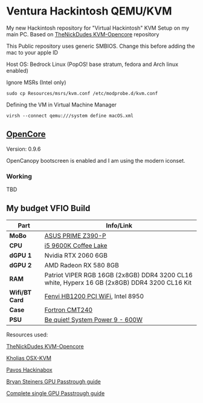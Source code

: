# Ventura Hackintosh QEMU/KVM

My new Hackintosh repository for "Virtual Hackintosh" KVM Setup on my main PC. Based on [TheNickDudes KVM-Opencore](<https://github.com/thenickdude/KVM-Opencore>) repository

This Public repository uses generic SMBIOS. Change this before adding the mac to your apple ID

Host OS: Bedrock Linux (PopOS! base stratum, fedora and Arch linux enabled)

Ignore MSRs (Intel only)

```
sudo cp Resources/msrs/kvm.conf /etc/modprobe.d/kvm.conf
```

Defining the VM in Virtual Machine Manager

```
virsh --connect qemu:///system define macOS.xml
```

## [OpenCore](https://github.com/acidanthera/OpenCorePkg/releases)

Version: 0.9.6

OpenCanopy bootscreen is enabled and I am using the modern iconset.

### Working

TBD

## My budget VFIO Build

| Part             | Info/Link                                                                                                                                        |
|------------------|--------------------------------------------------------------------------------------------------------------------------------------------------|
| **MoBo**         | [ASUS PRIME Z390-P](<https://www.asus.com/Motherboards-Components/Motherboards/All-series/PRIME-Z390-P/>)                                        |
| **CPU**          | [i5 9600K Coffee Lake](<https://ark.intel.com/content/www/us/en/ark/products/134896/intel-core-i5-9600k-processor-9m-cache-up-to-4-60-ghz.html>) |
| **dGPU 1**       | Nvidia RTX 2060  6GB                                                                                                                             |
| **dGPU 2**       | AMD Radeon RX 580 8GB                                                                                                                            |
| **RAM**          | Patriot VIPER RGB 16GB (2x8GB) DDR4 3200 CL16 white, Hyperx 16 GB (2x8GB) DDR4 3200 CL16 Kit                                                     |
| **Wifi/BT Card** | [Fenvi HB1200 PCI WiFi](<https://www.aliexpress.com/item/33034394024.html?spm=a2g0s.9042311.0.0.69f64c4dVPLsGp>), Intel 8950                     |
| **Case**         | [Fortron CMT240](<https://www.fsp-europe.com/cmt240/>)                                                                                           |
| **PSU**          | [Be quiet! System Power 9 - 600W](<https://www.bequiet.com/en/powersupply/1279>)                                                                 |

Resources used:

[TheNickDudes KVM-Opencore](<https://github.com/thenickdude/KVM-Opencore>)

[Kholias OSX-KVM](<https://github.com/kholia/OSX-KVM>)

[Pavos Hackinabox](<https://github.com/Pavo-IM/Hackinabox>)

[Bryan Steiners GPU Passtrough guide](<https://github.com/bryansteiner/gpu-passthrough-tutorial>)

[Complete single GPU Passtrough guide](<https://github.com/QaidVoid/Complete-Single-GPU-Passthrough>)
